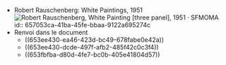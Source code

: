 - Robert Rauschenberg: White Paintings, 1951 ![Robert Rauschenberg, White Painting [three panel], 1951 · SFMOMA](https://sfmoma-media-dev.s3.us-west-1.amazonaws.com/www-media/2022/05/02110413/98.308.A-C_01_H02-Large-TIFF_4000-pixels-long.jpg)
  id:: 657053ca-41ba-45fe-bbaa-9122a695274c
- Renvoi dans le document
	- ((653ee430-ea46-423d-bc49-678fabe0e42a))
	- ((653ee430-dcde-497f-afb2-485f42c0c3f4))
	- ((653fbfba-d80d-4fe7-bc0b-405e41804d57))